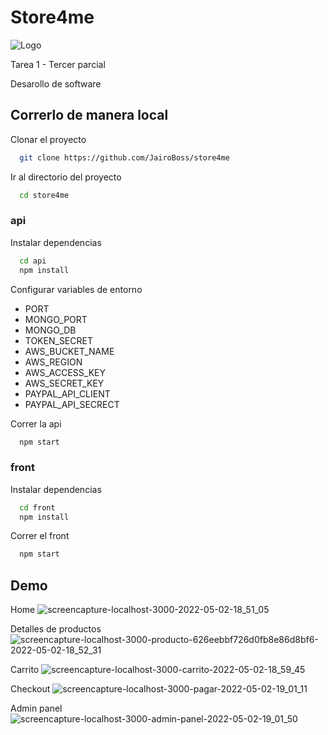 
# Store4me 
![Logo](https://user-images.githubusercontent.com/61020858/166343336-f00a7bd5-3a16-48c1-85a6-02ce4b7a781a.png)

Tarea 1 - Tercer parcial

Desarollo de software


## Correrlo de manera local

Clonar el proyecto

```bash
  git clone https://github.com/JairoBoss/store4me
```

Ir al directorio del proyecto

```bash
  cd store4me
```

### api

Instalar dependencias

```bash
  cd api    
  npm install
```

Configurar variables de entorno
 
 * PORT
 * MONGO_PORT
 * MONGO_DB
 * TOKEN_SECRET
 * AWS_BUCKET_NAME
 * AWS_REGION
 * AWS_ACCESS_KEY
 * AWS_SECRET_KEY
 * PAYPAL_API_CLIENT
 * PAYPAL_API_SECRECT

Correr la api

```bash
  npm start
```

### front

Instalar dependencias

```bash
  cd front
  npm install
```

Correr el front

```bash
  npm start
```
## Demo

Home
![screencapture-localhost-3000-2022-05-02-18_51_05](https://user-images.githubusercontent.com/61020858/166343900-aa8e778a-d8fb-4ed5-9101-09f58f964b6a.png)

Detalles de productos
![screencapture-localhost-3000-producto-626eebbf726d0fb8e86d8bf6-2022-05-02-18_52_31](https://user-images.githubusercontent.com/61020858/166343987-3382bf47-ec6b-4fb6-a9ba-f6be8e05e04d.png)

Carrito
![screencapture-localhost-3000-carrito-2022-05-02-18_59_45](https://user-images.githubusercontent.com/61020858/166344529-ca305530-4432-4c42-94ab-bd395a10d7e8.png)

Checkout
![screencapture-localhost-3000-pagar-2022-05-02-19_01_11](https://user-images.githubusercontent.com/61020858/166344656-7b3463ff-1f43-4c2b-abc6-d9a1b481f67e.png)

Admin panel
![screencapture-localhost-3000-admin-panel-2022-05-02-19_01_50](https://user-images.githubusercontent.com/61020858/166344680-84324442-10ef-4062-8821-5b628b5a82a3.png)
